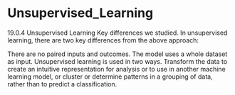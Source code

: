 # Unsupervised_Learning
19.0.4 Unsupervised Learning
Key differences we studied.
In unsupervised learning, there are two key differences from the above approach:

There are no paired inputs and outcomes.
The model uses a whole dataset as input.
Unsupervised learning is used in two ways.  Transform the data to create an intuitive representation for analysis or to use in another machine learning model, or cluster or determine patterns in a grouping of data, rather than to predict a classification.
